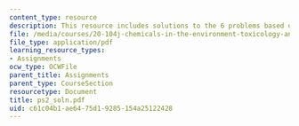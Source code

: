 ```yaml
---
content_type: resource
description: This resource includes solutions to the 6 problems based on public health.
file: /media/courses/20-104j-chemicals-in-the-environment-toxicology-and-public-health-be-104j-spring-2005/c61c04b1ae6475d19285154a25122428_ps2_soln.pdf
file_type: application/pdf
learning_resource_types:
- Assignments
ocw_type: OCWFile
parent_title: Assignments
parent_type: CourseSection
resourcetype: Document
title: ps2_soln.pdf
uid: c61c04b1-ae64-75d1-9285-154a25122428
---
```

